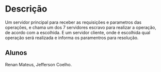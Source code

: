 # Descrição #
Um servidor principal para receber as requisições e parametros das operações, e chama um dos 7 servidores escravo para realizar a operação, de acordo com a escolhida. E um servidor cliente, onde é escolhida qual operação será realizada e informa os paramentros para resolução.

## Alunos ##
Renan Mateus, Jefferson Coelho.
